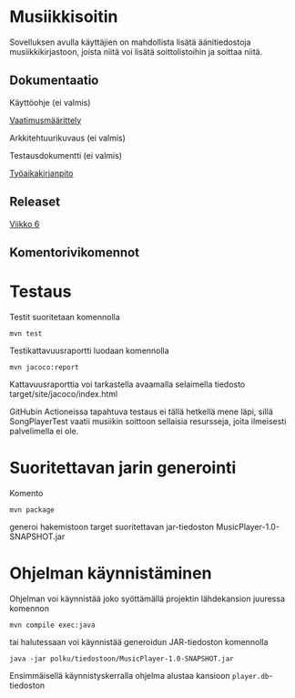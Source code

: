 Musiikkisoitin
===========

Sovelluksen avulla käyttäjien on mahdollista lisätä äänitiedostoja musiikkikirjastoon, joista niitä voi lisätä soittolistoihin ja soittaa niitä.

Dokumentaatio
------------
Käyttöohje (ei valmis)

[Vaatimusmäärittely](documentation/requirement_analysis.md)

Arkkitehtuurikuvaus (ei valmis)

Testausdokumentti (ei valmis)

[Työaikakirjanpito](documentation/hours.md)

Releaset
----------

[Viikko 6](https://github.com/HoolaBoola/ot-harjoitustyo/releases/tag/viikko6)

Komentorivikomennot
----------

# Testaus

Testit suoritetaan komennolla

`mvn test`

Testikattavuusraportti luodaan komennolla

`mvn jacoco:report`

Kattavuusraporttia voi tarkastella avaamalla selaimella tiedosto target/site/jacoco/index.html

GitHubin Actioneissa tapahtuva testaus ei tällä hetkellä mene läpi, sillä SongPlayerTest vaatii musiikin soittoon sellaisia resursseja, joita ilmeisesti palvelimella ei ole.

# Suoritettavan jarin generointi

Komento

`mvn package`

generoi hakemistoon target suoritettavan jar-tiedoston MusicPlayer-1.0-SNAPSHOT.jar


# Ohjelman käynnistäminen

Ohjelman voi käynnistää joko syöttämällä projektin lähdekansion juuressa komennon

`mvn compile exec:java`

tai halutessaan voi käynnistää generoidun JAR-tiedoston komennolla

`java -jar polku/tiedostoon/MusicPlayer-1.0-SNAPSHOT.jar`

Ensimmäisellä käynnistyskerralla ohjelma alustaa kansioon `player.db`-tiedoston
